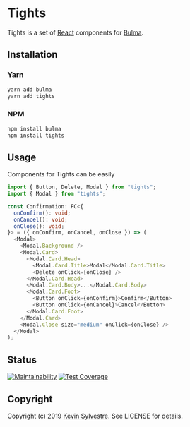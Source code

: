 # Tights

Tights is a set of [React](https://reactjs.org) components for [Bulma](https://bulma.io).

## Installation

### Yarn

```sh
yarn add bulma
yarn add tights
```

### NPM

```sh
npm install bulma
npm install tights
```

## Usage

Components for Tights can be easily

```typescript
import { Button, Delete, Modal } from "tights";
import { Modal } from "tights";

const Confirmation: FC<{
  onConfirm(): void;
  onCancel(): void;
  onClose(): void;
}> = ({ onConfirm, onCancel, onClose }) => (
  <Modal>
    <Modal.Background />
    <Modal.Card>
      <Modal.Card.Head>
        <Modal.Card.Title>Modal</Modal.Card.Title>
        <Delete onClick={onClose} />
      </Modal.Card.Head>
      <Modal.Card.Body>...</Modal.Card.Body>
      <Modal.Card.Foot>
        <Button onClick={onConfirm}>Confirm</Button>
        <Button onClick={onCancel}>Cancel</Button>
      </Modal.Card.Foot>
    </Modal.Card>
    <Modal.Close size="medium" onClick={onClose} />
  </Modal>
);
```

## Status

[![Maintainability](https://api.codeclimate.com/v1/badges/c6045e533438f4e08b02/maintainability)](https://codeclimate.com/github/ksylvest/tights/maintainability)
[![Test Coverage](https://api.codeclimate.com/v1/badges/c6045e533438f4e08b02/test_coverage)](https://codeclimate.com/github/ksylvest/tights/test_coverage)

## Copyright

Copyright (c) 2019 [Kevin Sylvestre](https://ksylvest.com). See LICENSE for details.

